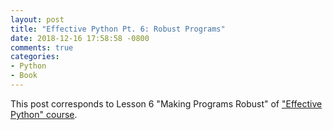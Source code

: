 ```yaml
---
layout: post
title: "Effective Python Pt. 6: Robust Programs"
date: 2018-12-16 17:58:58 -0800
comments: true
categories: 
- Python
- Book
---
```


This post corresponds to Lesson 6 "Making Programs Robust" of ["Effective Python" course](https://www.safaribooksonline.com/videos/effective-python/9780134175249).

<!--more-->

